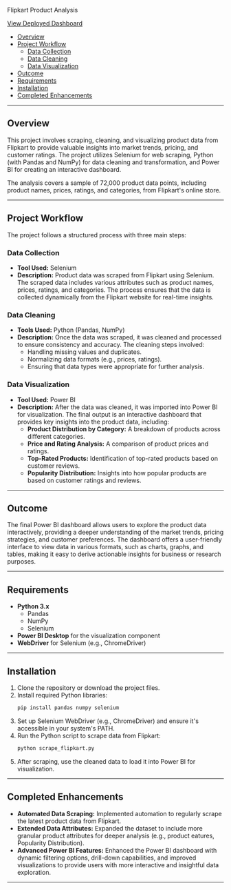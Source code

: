 Flipkart Product Analysis

[View Deployed Dashboard]([https://app.powerbi.com/view?r=eyJrIjoiOWVmMjcwYzEtZGQ3Yi00NjYxLWJiYzctNWYxZGNmZTk4ODRlIiwidCI6ImM0ODg3MzRiLTljMDAtNDBjZC04YjMyLWE3NGQyZTE5OGI5NiJ9](https://app.powerbi.com/view?r=eyJrIjoiODI1M2E0YjQtODIzYi00MzcyLTkzMTAtNjkwZDg2MmVmZTZlIiwidCI6ImM0ODg3MzRiLTljMDAtNDBjZC04YjMyLWE3NGQyZTE5OGI5NiJ9))

- [Overview](#overview)
- [Project Workflow](#project-workflow)
  - [Data Collection](#data-collection)
  - [Data Cleaning](#data-cleaning)
  - [Data Visualization](#data-visualization)
- [Outcome](#outcome)
- [Requirements](#requirements)
- [Installation](#installation)
- [Completed Enhancements](#completed-enhancements)

---

## Overview

This project involves scraping, cleaning, and visualizing product data from Flipkart to provide valuable insights into market trends, pricing, and customer ratings. The project utilizes Selenium for web scraping, Python (with Pandas and NumPy) for data cleaning and transformation, and Power BI for creating an interactive dashboard.

The analysis covers a sample of 72,000 product data points, including product names, prices, ratings, and categories, from Flipkart's online store.

---

## Project Workflow

The project follows a structured process with three main steps:

### Data Collection

- **Tool Used:** Selenium  
- **Description:** Product data was scraped from Flipkart using Selenium. The scraped data includes various attributes such as product names, prices, ratings, and categories. The process ensures that the data is collected dynamically from the Flipkart website for real-time insights.

### Data Cleaning

- **Tools Used:** Python (Pandas, NumPy)  
- **Description:** Once the data was scraped, it was cleaned and processed to ensure consistency and accuracy. The cleaning steps involved:
  - Handling missing values and duplicates.
  - Normalizing data formats (e.g., prices, ratings).
  - Ensuring that data types were appropriate for further analysis.

### Data Visualization

- **Tool Used:** Power BI  
- **Description:** After the data was cleaned, it was imported into Power BI for visualization. The final output is an interactive dashboard that provides key insights into the product data, including:
  - **Product Distribution by Category:** A breakdown of products across different categories.
  - **Price and Rating Analysis:** A comparison of product prices and ratings.
  - **Top-Rated Products:** Identification of top-rated products based on customer reviews.
  - **Popularity Distribution:** Insights into how popular products are based on customer ratings and reviews.

---

## Outcome

The final Power BI dashboard allows users to explore the product data interactively, providing a deeper understanding of the market trends, pricing strategies, and customer preferences. The dashboard offers a user-friendly interface to view data in various formats, such as charts, graphs, and tables, making it easy to derive actionable insights for business or research purposes.

---

## Requirements

- **Python 3.x**  
  - Pandas  
  - NumPy  
  - Selenium  
- **Power BI Desktop** for the visualization component  
- **WebDriver** for Selenium (e.g., ChromeDriver)

---

## Installation

1. Clone the repository or download the project files.
2. Install required Python libraries:
   ```bash
   pip install pandas numpy selenium
   ```
3. Set up Selenium WebDriver (e.g., ChromeDriver) and ensure it's accessible in your system's PATH.
4. Run the Python script to scrape data from Flipkart:
   ```bash
   python scrape_flipkart.py
   ```
5. After scraping, use the cleaned data to load it into Power BI for visualization.

---

## Completed Enhancements

- **Automated Data Scraping:** Implemented automation to regularly scrape the latest product data from Flipkart.
- **Extended Data Attributes:** Expanded the dataset to include more granular product attributes for deeper analysis (e.g., product eatures, Popularity Distribution).
- **Advanced Power BI Features:** Enhanced the Power BI dashboard with dynamic filtering options, drill-down capabilities, and improved visualizations to provide users with more interactive and insightful data exploration.

---
